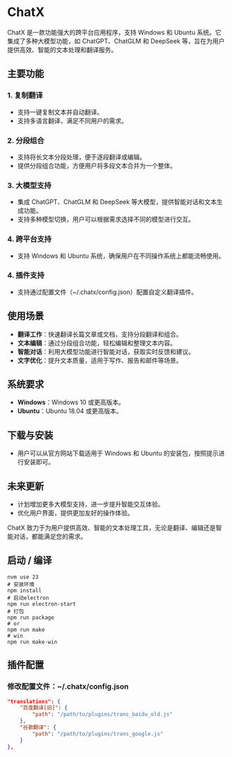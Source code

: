 # ChatX

ChatX 是一款功能强大的跨平台应用程序，支持 Windows 和 Ubuntu 系统。它集成了多种大模型功能，如 ChatGPT、ChatGLM 和 DeepSeek 等，旨在为用户提供高效、智能的文本处理和翻译服务。

## 主要功能

### 1. 复制翻译
- 支持一键复制文本并自动翻译。
- 支持多语言翻译，满足不同用户的需求。

### 2. 分段组合
- 支持将长文本分段处理，便于逐段翻译或编辑。
- 提供分段组合功能，方便用户将多段文本合并为一个整体。

### 3. 大模型支持
- 集成 ChatGPT、ChatGLM 和 DeepSeek 等大模型，提供智能对话和文本生成功能。
- 支持多种模型切换，用户可以根据需求选择不同的模型进行交互。

### 4. 跨平台支持
- 支持 Windows 和 Ubuntu 系统，确保用户在不同操作系统上都能流畅使用。

### 4. 插件支持
- 支持通过配置文件（~/.chatx/config.json）配置自定义翻译插件。

## 使用场景
- **翻译工作**：快速翻译长篇文章或文档，支持分段翻译和组合。
- **文本编辑**：通过分段组合功能，轻松编辑和整理文本内容。
- **智能对话**：利用大模型功能进行智能对话，获取实时反馈和建议。
- **文字优化**：提升文本质量，适用于写作、报告和邮件等场景。

## 系统要求
- **Windows**：Windows 10 或更高版本。
- **Ubuntu**：Ubuntu 18.04 或更高版本。

## 下载与安装
- 用户可以从官方网站下载适用于 Windows 和 Ubuntu 的安装包，按照提示进行安装即可。

## 未来更新
- 计划增加更多大模型支持，进一步提升智能交互体验。
- 优化用户界面，提供更加友好的操作体验。

ChatX 致力于为用户提供高效、智能的文本处理工具，无论是翻译、编辑还是智能对话，都能满足您的需求。

## 启动 / 编译
```shell
nvm use 23
# 安装环境
npm install
# 启动electron
npm run electron-start
# 打包
npm run package
# or
npm run make
# win
npm run make-win
```

## 插件配置

### 修改配置文件：~/.chatx/config.json

```json
"translations": {
    "百度翻译[旧]": {
        "path": "/path/to/plugins/trans_baidu_old.js"
    },
    "谷歌翻译": {
        "path": "/path/to/plugins/trans_google.js"
    }
},
```